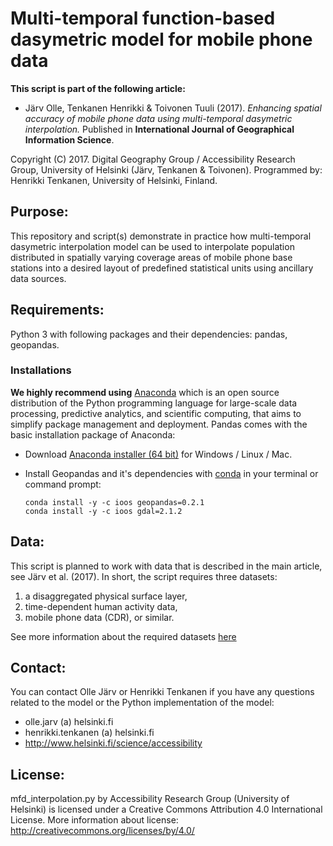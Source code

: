# Multi-temporal function-based dasymetric model for mobile phone data

**This script is part of the following article:**

 - Järv Olle, Tenkanen Henrikki & Toivonen Tuuli (2017). *Enhancing spatial accuracy of mobile
  phone data using multi-temporal dasymetric interpolation.* Published in **International Journal of 
  Geographical Information Science**.

Copyright (C) 2017.  Digital Geography Group / Accessibility Research Group, University of Helsinki (Järv, Tenkanen & Toivonen).
Programmed by: Henrikki Tenkanen, University of Helsinki, Finland.

## Purpose:
  
This repository and script(s) demonstrate in practice how multi-temporal dasymetric interpolation model can be used to interpolate population distributed in spatially varying coverage areas of mobile phone base stations into a desired layout of predefined statistical units using ancillary data sources. 

## Requirements:

Python 3 with following packages and their dependencies: pandas, geopandas.

### Installations

**We highly recommend using** [Anaconda](https://www.continuum.io/anaconda-overview) which is an open source distribution of the Python programming language for large-scale data processing, predictive analytics, and scientific computing, that aims to simplify package management and deployment. Pandas comes with the basic installation package of Anaconda:

 - Download [Anaconda installer (64 bit)](https://www.continuum.io/downloads) for Windows / Linux / Mac.
 
 - Install Geopandas and it's dependencies with [conda](http://conda.pydata.org/docs/using/using.html) in your terminal or command prompt:
 
    ```
    conda install -y -c ioos geopandas=0.2.1
    conda install -y -c ioos gdal=2.1.2
    ```

## Data:

This script is planned to work with data that is described in the main article, see Järv et al. (2017). In short, the script requires three datasets:
  
  1) a disaggregated physical surface layer, 
  2) time-dependent human activity data,
  3) mobile phone data (CDR), or similar. 
  
See more information about the required datasets [here]()

## Contact:

You can contact Olle Järv or Henrikki Tenkanen if you have any questions related to the model or the Python implementation of the model:
  
 - olle.jarv (a) helsinki.fi
 - henrikki.tenkanen (a) helsinki.fi
 - http://www.helsinki.fi/science/accessibility

## License:

mfd_interpolation.py by Accessibility Research Group (University of Helsinki) is licensed under a Creative Commons Attribution 4.0 International License. More information about license: http://creativecommons.org/licenses/by/4.0/


